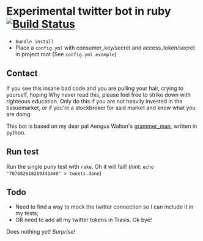 # Experimental twitter bot in ruby [![Build Status](https://travis-ci.org/guytenaerefe/smashthepatriarchy.svg?branch=master)](https://travis-ci.org/guytenaerefe/smashthepatriarchy)

* `bundle install`
* Place a `config.yml` with consumer_key/secret and access_token/secret in project root (See `config.yml.example`)

## Contact
If you see this insane bad code and you are pulling your hair, crying to yourself, hoping Why never read this, please
feel free to strike down with righteous education. Only do this if you are not heavily invested in the tissuemarket, or
if you're a stockbroker for said market and know what you are doing.

This bot is based on my dear pal Aengus Walton's [grammer_man](https://github.com/kopf/grammer_man), written in python. 

## Run test
Run the single puny test with `rake`. Oh it will fail! (_hint:_ `echo "707682618209341440" > tweets.done`)

## Todo
* Need to find a way to mock the twitter connection so I can include it in my tests;
* OR need to add all my twitter tokens in Travis. Ok bye!

Does nothing yet! _Surprise!_
